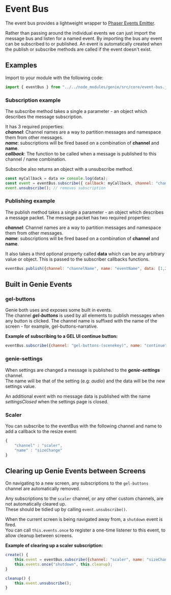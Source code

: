 # Event Bus
The event bus provides a lightweight wrapper to [Phaser Events Emitter](https://photonstorm.github.io/phaser3-docs/Phaser.Events.EventEmitter.html).

Rather than passing around the individual events we can just import the message bus and listen for a named event.
By importing the bus any event can be subscribed to or published.
An event is automatically created when the publish or subscribe methods are called if the event doesn't exist.

## Examples

Import to your module with the following code:
```javascript
import { eventBus } from "../../node_modules/genie/src/core/event-bus.js";
```

### Subscription example

The subscribe method takes a single a parameter - an object which describes the message subscription.

It has 3 required properties:  
***channel***: Channel names are a way to partition messages and namespace them from other messages.  
***name***: subscriptions will be fired based on a combination of **channel** and **name**.  
***callback***: The function to be called when a message is published to this channel / name combination.

Subscribe also returns an object with a unsubscribe method.

```javascript
const myCallback = data => console.log(data);
const event = eventBus.subscribe({ callback: myCallback, channel: "channelName", name: "eventName" });
event.unsubscribe(); // removes subscription
```

### Publishing example

The publish method takes a single a parameter - an object which describes a message packet.
The message packet has two required properties:

***channel***: Channel names are a way to partition messages and namespace them from other messages.  
***name***: subscriptions will be fired based on a combination of **channel** and **name**.

It also takes a third optional property called **data** which can be any arbitrary value or object.
This is passed to the subscriber callbacks functions.

```javascript
eventBus.publish({channel: "channelName", name: "eventName", data: [1,2,3] });
```

## Built in Genie Events

### gel-buttons
Genie both uses and exposes some built in events.  
The channel ***gel-buttons*** is used by all elements to publish messages when any button is clicked. The channel name is suffixed with the name of the screen - for example, gel-buttons-narrative.

**Example of subscribing to a GEL UI continue button:**
```javascript
eventBus.subscribe({channel: "gel-buttons-(scenekey)", name: "continue", callback: () => {/*function to call*/}})
```

### genie-settings

When settings are changed a message is published to the ***genie-settings*** channel.  
The name will be that of the setting (e.g: *audio*) and the data will be the new settings value.

An additional event with no message data is published with the name *settingsClosed* when the settings page is closed.

### Scaler
You can subscribe to the eventBus with the following channel and name to add a callback to the resize event:
```javascript
{
	"channel" : "scaler",
	"name" : "sizeChange"
}
```

## Clearing up Genie Events between Screens

On navigating to a new screen, any subscriptions to the `gel-buttons` channel are automatically removed.

Any subscriptions to the `scaler` channel, or any other custom channels, are not automatically cleared up.  
These should be tidied up by calling `event.unsubscribe()`.

When the current screen is being navigated away from, a `shutdown` event is fired.  
You can call `this.events.once` to register a one-time listener to this event, to allow cleanup between screens.

**Example of clearing up a scaler subscription:**
```javascript
create() {
	this.event = eventBus.subscribe({channel: "scaler", name: "sizeChange", callback: () => {/*function to call*/}})
	this.events.once("shutdown", this.cleanup);
}

cleanup() {
	this.event.unsubscribe();
}
```